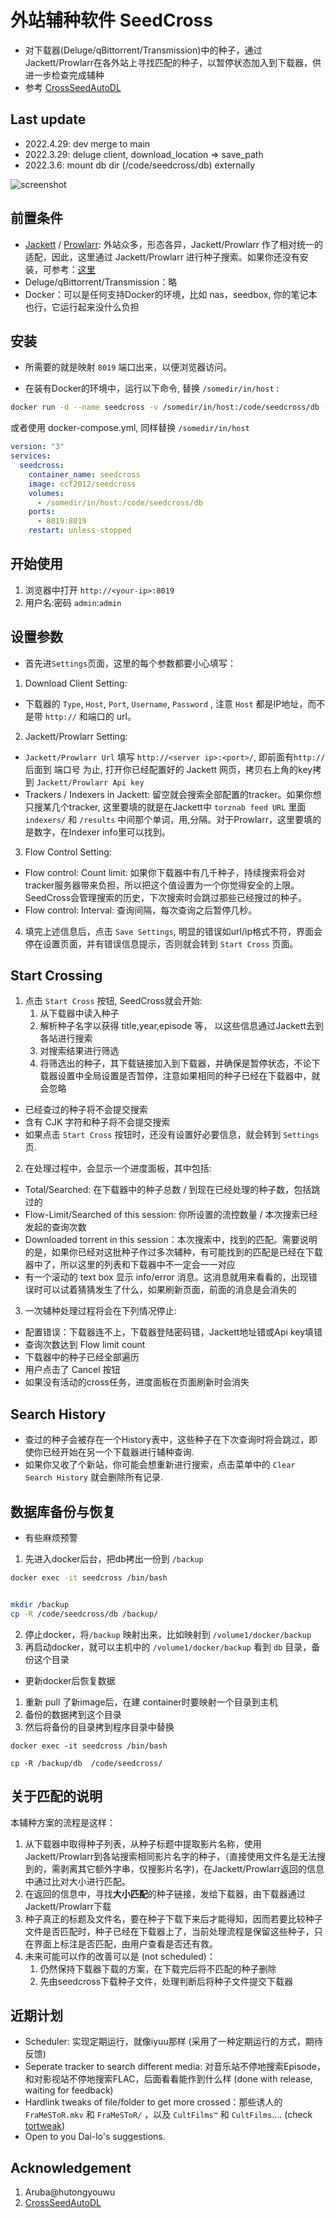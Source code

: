 # 外站辅种软件 SeedCross

* 对下载器(Deluge/qBittorrent/Transmission)中的种子，通过Jackett/Prowlarr在各外站上寻找匹配的种子，以暂停状态加入到下载器，供进一步检查完成辅种
* 参考 [CrossSeedAutoDL](https://github.com/BC44/Cross-Seed-AutoDL)


## Last update
* 2022.4.29: dev merge to main
* 2022.3.29: deluge client, download_location => save_path
* 2022.3.6: mount db dir (/code/seedcross/db) externally


![screenshot](screenshot/seedcross1.png)

## 前置条件
* [Jackett](https://github.com/Jackett/Jackett) / [Prowlarr](https://github.com/Prowlarr/Prowlarr): 外站众多，形态各异，Jackett/Prowlarr 作了相对统一的适配，因此，这里通过 Jackett/Prowlarr 进行种子搜索。如果你还没有安装，可参考：[这里](https://github.com/ccf-2012/ptnote/blob/main/CrossSeed.md#jackett-%E5%AE%89%E8%A3%85)
* Deluge/qBittorrent/Transmission：略
* Docker：可以是任何支持Docker的环境，比如 nas，seedbox, 你的笔记本也行，它运行起来没什么负担

## 安装
* 所需要的就是映射 `8019` 端口出来，以便浏览器访问。


* 在装有Docker的环境中，运行以下命令, 替换 `/somedir/in/host` :
```sh
docker run -d --name seedcross -v /somedir/in/host:/code/seedcross/db -p 8019:8019 ccf2012/seedcross:latest
```


或者使用 docker-compose.yml, 同样替换 `/somedir/in/host` 
```yml
version: "3"
services:
  seedcross:
    container_name: seedcross
    image: ccf2012/seedcross
    volumes:
      - /somedir/in/host:/code/seedcross/db
    ports:
      - 8019:8019
    restart: unless-stopped
```

## 开始使用
1. 浏览器中打开 `http://<your-ip>:8019` 
2. 用户名:密码  `admin`:`admin`

## 设置参数
* 首先进`Settings`页面，这里的每个参数都要小心填写：
1. Download Client Setting: 
  * 下载器的 `Type`, `Host`, `Port`, `Username`, `Password` , 注意 `Host` 都是IP地址，而不是带 `http://` 和端口的 url。
2. Jackett/Prowlarr Setting: 
  * `Jackett/Prowlarr Url` 填写 `http://<server ip>:<port>/`, 即前面有`http://` 后面到 端口号 为止, 打开你已经配置好的 Jackett 网页，拷贝右上角的key拷到 `Jackett/Prowlarr Api key`
  * Trackers / Indexers in Jackett: 留空就会搜索全部配置的tracker。如果你想只搜某几个tracker, 这里要填的就是在Jackett中 `torznab feed URL` 里面 `indexers/` 和 `/results` 中间那个单词，用,分隔。对于Prowlarr，这里要填的是数字，在Indexer info里可以找到。
3. Flow Control Setting: 
  * Flow control: Count limit: 如果你下载器中有几千种子，持续搜索将会对tracker服务器带来负担，所以把这个值设置为一个你觉得安全的上限。SeedCross会管理搜索的历史，下次搜索时会跳过那些已经搜过的种子。
  * Flow control: Interval: 查询间隔，每次查询之后暂停几秒。
4. 填完上述信息后，点击 `Save Settings`, 明显的错误如url/ip格式不符，界面会停在设置页面，并有错误信息提示，否则就会转到 `Start Cross` 页面。

## Start Crossing
1. 点击 `Start Cross` 按钮, SeedCross就会开始:
    1. 从下载器中读入种子
    2. 解析种子名字以获得 title,year,episode 等， 以这些信息通过Jackett去到各站进行搜索
    3. 对搜索结果进行筛选
    4. 将筛选出的种子，其下载链接加入到下载器，并确保是暂停状态，不论下载器设置中全局设置是否暂停，注意如果相同的种子已经在下载器中，就会忽略
* 已经查过的种子将不会提交搜索
* 含有 CJK 字符和种子将不会提交搜索
* 如果点击 `Start Cross` 按钮时，还没有设置好必要信息，就会转到 `Settings` 页. 

2.  在处理过程中，会显示一个进度面板，其中包括:
  * Total/Searched: 在下载器中的种子总数 / 到现在已经处理的种子数，包括跳过的
  * Flow-Limit/Searched of this session: 你所设置的流控数量 / 本次搜索已经发起的查询次数
  * Downloaded torrent in this session：本次搜索中，找到的匹配。需要说明的是，如果你已经对这批种子作过多次辅种，有可能找到的匹配是已经在下载器中了，所以这里的列表和下载器中不一定会一一对应
  * 有一个滚动的 text box 显示 info/error 消息。这消息就用来看看的，出现错误时可以试着猜猜发生了什么，如果刷新页面，前面的消息是会消失的

3. 一次辅种处理过程将会在下列情况停止:
  * 配置错误：下载器连不上，下载器登陆密码错，Jackett地址错或Api key填错
  * 查询次数达到 Flow limit count
  * 下载器中的种子已经全部遍历
  * 用户点击了 Cancel 按钮
* 如果没有活动的cross任务，进度面板在页面刷新时会消失

## Search History
* 查过的种子会被存在一个History表中，这些种子在下次查询时将会跳过，即使你已经开始在另一个下载器进行辅种查询.
* 如果你又收了个新站，你可能会想重新进行搜索，点击菜单中的 `Clear Search History` 就会删除所有记录.

## 数据库备份与恢复
* 有些麻烦预警
1. 先进入docker后台，把db拷出一份到 `/backup`
```sh
docker exec -it seedcross /bin/bash


mkdir /backup
cp -R /code/seedcross/db /backup/ 
```
2. 停止docker，将`/backup` 映射出来，比如映射到 `/volume1/docker/backup`
3. 再启动docker，就可以主机中的 `/volume1/docker/backup` 看到 `db` 目录，备份这个目录

* 更新docker后恢复数据 
1. 重新 pull 了新image后，在建 container时要映射一个目录到主机
2. 备份的数据拷到这个目录
3. 然后将备份的目录拷到程序目录中替换
```
docker exec -it seedcross /bin/bash

cp -R /backup/db  /code/seedcross/
```

## 关于匹配的说明

本辅种方案的流程是这样：
1. 从下载器中取得种子列表，从种子标题中提取影片名称，使用Jackett/Prowlarr到各站搜索相同影片名字的种子，（直接使用文件名是无法搜到的，需剥离其它额外字串，仅搜影片名字)，在Jackett/Prowlarr返回的信息中通过比对大小进行匹配。
2. 在返回的信息中，寻找**大小匹配**的种子链接，发给下载器，由下载器通过Jackett/Prowlarr下载
3. 种子真正的标题及文件名，要在种子下载下来后才能得知，因而若要比较种子文件是否匹配时，种子已经在下载器上了，当前处理流程是保留这些种子，只在界面上标注是否匹配，由用户查看是否还有救。
4. 未来可能可以作的改善可以是 (not scheduled)：
   1. 仍然保持下载器下载的方案，在下载完后将不匹配的种子删除
   2. 先由seedcross下载种子文件，处理判断后将种子文件提交下载器


## 近期计划
* Scheduler: 实现定期运行，就像iyuu那样 (采用了一种定期运行的方式，期待反馈)
* Seperate tracker to search different media: 对音乐站不停地搜索Episode，和对影视站不停地搜索FLAC，后面看看能作到什么样 (done with release, waiting for feedback)
* Hardlink tweaks of file/folder to get more crossed：那些诱人的 `FraMeSToR.mkv` 和 `FraMeSToR/` ，以及 `CultFilms™` 和 `CultFilms`.... (check [tortweak](https://github.com/ccf-2012/tortweak))
* Open to you Dai-lo's suggestions.


## Acknowledgement
1. Aruba@hutongyouwu 
2. [CrossSeedAutoDL](https://github.com/BC44/Cross-Seed-AutoDL)

